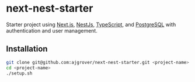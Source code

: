 # next-nest-starter

Starter project using [Next.js](https://nextjs.org), [NestJs](https://nestjs.com), [TypeScript](https://www.typescriptlang.org), and [PostgreSQL](https://www.postgresql.org) with authentication and user management.

## Installation
```sh
git clone git@github.com:ajgrover/next-nest-starter.git <project-name>
cd <project-name>
./setup.sh
```
